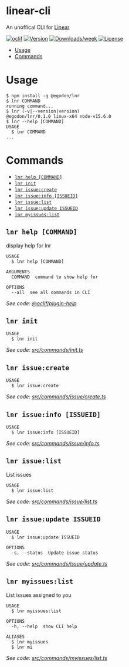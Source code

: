 linear-cli
==========

An unoffical CLI for [Linear](https://linear.app/)

[![oclif](https://img.shields.io/badge/cli-oclif-brightgreen.svg)](https://oclif.io)
[![Version](https://img.shields.io/npm/v/linear-cli.svg)](https://npmjs.org/package/linear-cli)
[![Downloads/week](https://img.shields.io/npm/dw/linear-cli.svg)](https://npmjs.org/package/linear-cli)
[![License](https://img.shields.io/npm/l/linear-cli.svg)](https://github.com/egodon/linear-cli/blob/master/package.json)

<!-- toc -->
* [Usage](#usage)
* [Commands](#commands)
<!-- tocstop -->
# Usage
<!-- usage -->
```sh-session
$ npm install -g @egodon/lnr
$ lnr COMMAND
running command...
$ lnr (-v|--version|version)
@egodon/lnr/0.1.0 linux-x64 node-v15.6.0
$ lnr --help [COMMAND]
USAGE
  $ lnr COMMAND
...
```
<!-- usagestop -->
# Commands
<!-- commands -->
* [`lnr help [COMMAND]`](#lnr-help-command)
* [`lnr init`](#lnr-init)
* [`lnr issue:create`](#lnr-issuecreate)
* [`lnr issue:info [ISSUEID]`](#lnr-issueinfo-issueid)
* [`lnr issue:list`](#lnr-issuelist)
* [`lnr issue:update ISSUEID`](#lnr-issueupdate-issueid)
* [`lnr myissues:list`](#lnr-myissueslist)

## `lnr help [COMMAND]`

display help for lnr

```
USAGE
  $ lnr help [COMMAND]

ARGUMENTS
  COMMAND  command to show help for

OPTIONS
  --all  see all commands in CLI
```

_See code: [@oclif/plugin-help](https://github.com/oclif/plugin-help/blob/v3.2.2/src/commands/help.ts)_

## `lnr init`

```
USAGE
  $ lnr init
```

_See code: [src/commands/init.ts](https://github.com/egodon/linear-cli/blob/v0.1.0/src/commands/init.ts)_

## `lnr issue:create`

```
USAGE
  $ lnr issue:create
```

_See code: [src/commands/issue/create.ts](https://github.com/egodon/linear-cli/blob/v0.1.0/src/commands/issue/create.ts)_

## `lnr issue:info [ISSUEID]`

```
USAGE
  $ lnr issue:info [ISSUEID]
```

_See code: [src/commands/issue/info.ts](https://github.com/egodon/linear-cli/blob/v0.1.0/src/commands/issue/info.ts)_

## `lnr issue:list`

List issues

```
USAGE
  $ lnr issue:list
```

_See code: [src/commands/issue/list.ts](https://github.com/egodon/linear-cli/blob/v0.1.0/src/commands/issue/list.ts)_

## `lnr issue:update ISSUEID`

```
USAGE
  $ lnr issue:update ISSUEID

OPTIONS
  -s, --status  Update issue status
```

_See code: [src/commands/issue/update.ts](https://github.com/egodon/linear-cli/blob/v0.1.0/src/commands/issue/update.ts)_

## `lnr myissues:list`

List issues assigned to you

```
USAGE
  $ lnr myissues:list

OPTIONS
  -h, --help  show CLI help

ALIASES
  $ lnr myissues
  $ lnr mi
```

_See code: [src/commands/myissues/list.ts](https://github.com/egodon/linear-cli/blob/v0.1.0/src/commands/myissues/list.ts)_
<!-- commandsstop -->
